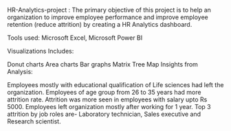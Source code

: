 HR-Analytics-project :
The primary objective of this project is to help an organization to improve employee performance and improve employee retention (reduce attrition) by creating a HR Analytics dashboard.

Tools used: Microsoft Excel, Microsoft Power BI

Visualizations Includes:

Donut charts
Area charts
Bar graphs
Matrix
Tree Map
Insights from Analysis:

Employees mostly with educational qualification of Life sciences had left the organization.
Employees of age group from 26 to 35 years had more attrition rate.
Attrition was more seen in employees with salary upto Rs 5000.
Employees left organization mostly after working for 1 year.
Top 3 attrition by job roles are- Laboratory technician, Sales executive and Research scientist.
